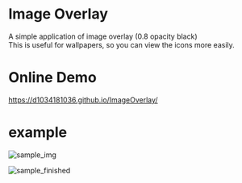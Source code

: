 # Image Overlay

A simple application of image overlay (0.8 opacity black)  
This is useful for wallpapers, so you can view the icons more easily.  

# Online Demo

https://d1034181036.github.io/ImageOverlay/

# example

![sample_img](img/sample.png)

![sample_finished](img/sample_finished.png)